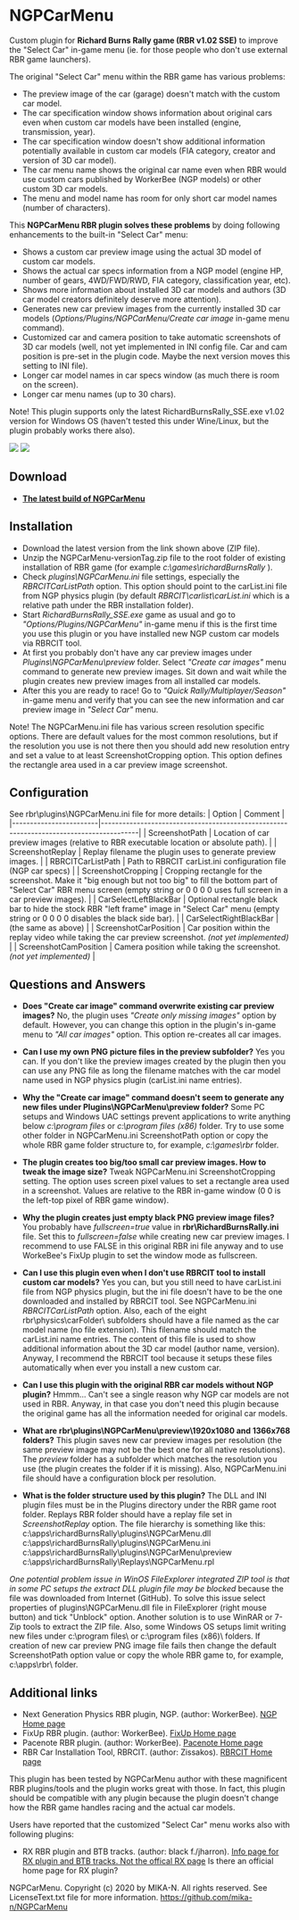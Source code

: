# NGPCarMenu

Custom plugin for **Richard Burns Rally game (RBR v1.02 SSE)** to improve the "Select Car" in-game menu (ie. for those people who don't use external RBR game launchers). 

The original "Select Car" menu within the RBR game has various problems:
- The preview image of the car (garage) doesn't match with the custom car model.
- The car specification window shows information about original cars even when custom car models have been installed (engine, transmission, year).
- The car specification window doesn't show additional information potentially available in custom car models (FIA category, creator and version of 3D car model).
- The car menu name shows the original car name even when RBR would use custom cars published by WorkerBee (NGP models) or other custom 3D car models. 
- The menu and model name has room for only short car model names (number of characters).

This **NGPCarMenu RBR plugin solves these problems** by doing following enhancements to the built-in "Select Car" menu:
- Shows a custom car preview image using the actual 3D model of custom car models.
- Shows the actual car specs information from a NGP model (engine HP, number of gears, 4WD/FWD/RWD, FIA category, classification year, etc).
- Shows more information about installed 3D car models and authors (3D car model creators definitely deserve more attention).
- Generates new car preview images from the currently installed 3D car models (*Options/Plugins/NGPCarMenu/Create car image* in-game menu command).
- Customized car and camera position to take automatic screenshots of 3D car models (well, not yet implemented in INI config file. Car and cam position is pre-set in the plugin code. Maybe the next version moves this setting to INI file).
- Longer car model names in car specs window (as much there is room on the screen).
- Longer car menu names (up to 30 chars).

Note! This plugin supports only the latest RichardBurnsRally_SSE.exe v1.02 version for Windows OS (haven't tested this under Wine/Linux, but the plugin probably works there also).

![](misc/NGPCarMenu_SelectCarMenu.png)
![](misc/NGPCarMenu_PluginMenu.png)

## Download
- **[The latest build of NGPCarMenu](https://github.com/mika-n/NGPCarMenu/releases)**

## Installation
- Download the latest version from the link shown above (ZIP file).
- Unzip the NGPCarMenu-versionTag.zip file to the root folder of existing installation of RBR game (for example *c:\games\richardBurnsRally* ).
- Check *plugins\NGPCarMenu.ini* file settings, especially the *RBRCITCarListPath* option. This option should point to the carList.ini file from NGP physics plugin (by default *RBRCIT\carlist\carList.ini* which is a relative path under the RBR installation folder).
- Start *RichardBurnsRally_SSE.exe* game as usual and go to *"Options/Plugins/NGPCarMenu"* in-game menu if this is the first time you use this plugin or you have installed new NGP custom car models via RBRCIT tool.
- At first you probably don't have any car preview images under *Plugins\NGPCarMenu\preview* folder. Select *"Create car images"* menu command to generate new preview images. Sit down and wait while the plugin creates new preview images from all installed car models.
- After this you are ready to race! Go to *"Quick Rally/Multiplayer/Season"* in-game menu and verify that you can see the new information and car preview image in *"Select Car"* menu.

Note! The NGPCarMenu.ini file has various screen resolution specific options. There are default values for the most common resolutions, but if the resolution you use is not there then you should add new resolution entry and set a value to at least ScreenshotCropping option. This option defines the rectangle area used in a car preview image screenshot.

## Configuration
See rbr\plugins\NGPCarMenu.ini file for more details:
| Option                 | Comment                                                                                |
|------------------------|----------------------------------------------------------------------------------------|
| ScreenshotPath         | Location of car preview images (relative to RBR executable location or absolute path). |
| ScreenshotReplay       | Replay filename the plugin uses to generate preview images. |
| RBRCITCarListPath      | Path to RBRCIT carList.ini configuration file (NGP car specs) |
| ScreenshotCropping     | Cropping rectangle for the screenshot. Make it "big enough but not too big" to fill the bottom part of "Select Car" RBR menu screen (empty string or 0 0 0 0 uses full screen in a car preview images). |
| CarSelectLeftBlackBar  | Optional rectangle black bar to hide the stock RBR "left frame" image in "Select Car" menu (empty string or 0 0 0 0 disables the black side bar). |
| CarSelectRightBlackBar | (the same as above) |
| ScreenshotCarPosition  | Car position within the replay video while taking the car preview screenshot. *(not yet implemented)* |
| ScreenshotCamPosition  | Camera position while taking the screenshot. *(not yet implemented)* |

## Questions and Answers
- **Does "Create car image" command overwrite existing car preview images?** No, the plugin uses *"Create only missing images"* option by default. However, you can change this option in the plugin's in-game menu to *"All car images"* option. This option re-creates all car images.
- **Can I use my own PNG picture files in the preview subfolder?** Yes you can. If you don't like the preview images created by the plugin then you can use any PNG file as long the filename matches with the car model name used in NGP physics plugin (carList.ini name entries).
- **Why the "Create car image" command doesn't seem to generate any new files under Plugins\NGPCarMenu\preview folder?** Some PC setups and Windows UAC settings prevent applications to write anything below *c:\program files* or *c:\program files (x86)* folder. Try to use some other folder in NGPCarMenu.ini ScreenshotPath option or copy the whole RBR game folder structure to, for example, *c:\games\rbr* folder.
- **The plugin creates too big/too small car preview images. How to tweak the image size?** Tweak NGPCarMenu.ini ScreenshotCropping setting. The option uses screen pixel values to set a rectangle area used in a screenshot. Values are relative to the RBR in-game window (0 0 is the left-top pixel of RBR game window).
- **Why the plugin creates just empty black PNG preview image files?** You probably have *fullscreen=true* value in **rbr\RichardBurnsRally.ini** file. Set this to *fullscreen=false* while creating new car preview images. I recommend to use FALSE in this original RBR ini file anyway and to use WorkeBee's FixUp plugin to set the window mode as fullscreen.
- **Can I use this plugin even when I don't use RBRCIT tool to install custom car models?** Yes you can, but you still need to have carList.ini file from NGP physics plugin, but the ini file doesn't have to be the one downloaded and installed by RBRCIT tool. See NGPCarMenu.ini *RBRCITCarListPath* option. Also, each of the eight rbr\physics\carFolder\ subfolders should have a file named as the car model name (no file extension). This filename should match the carList.ini name entries. The content of this file is used to show additional information about the 3D car model (author name, version). Anyway, I recommend the RBRCIT tool because it setups these files automatically when ever you install a new custom car.
- **Can I use this plugin with the original RBR car models without NGP plugin?** Hmmm... Can't see a single reason why NGP car models are not used in RBR. Anyway, in that case you don't need this plugin because the original game has all the information needed for original car models.
- **What are rbr\plugins\NGPCarMenu\preview\1920x1080 and 1366x768 folders?** This plugin saves new car preview images per resolution (the same preview image may not be the best one for all native resolutions). The *preview* folder has a subfolder which matches the resolution you use (the plugin creates the folder if it is missing). Also, NGPCarMenu.ini file should have a configuration block per resolution.

- **What is the folder structure used by this plugin?** The DLL and INI plugin files must be in the Plugins directory under the RBR game root folder. Replays RBR folder should have a replay file set in *ScreenshotReplay* option. The file hierarchy is something like this:
   c:\apps\richardBurnsRally\plugins\NGPCarMenu.dll
   c:\apps\richardBurnsRally\plugins\NGPCarMenu.ini
   c:\apps\richardBurnsRally\plugins\NGPCarMenu\preview\
   c:\apps\richardBurnsRally\Replays\NGPCarMenu.rpl

*One potential problem issue in WinOS FileExplorer integrated ZIP tool is that in some PC setups the extract DLL plugin file may be blocked* because the file was downloaded from Internet (GitHub). To solve this issue select properties of plugins\NGPCarMenu.dll file in FileExplorer (right mouse button) and tick "Unblock" option. Another solution is to use WinRAR or 7-Zip tools to extract the ZIP file.
Also, some Windows OS setups limit writing new files under c:\program files\ or c:\program files (x86)\ folders. If creation of new car preview PNG image file fails then change the default ScreenshotPath option value or copy the whole RBR game to, for example, c:\apps\rbr\ folder. 

## Additional links
- Next Generation Physics RBR plugin, NGP. (author: WorkerBee). [NGP Home page](http://www.ly-racing.de/viewtopic.php?t=7878)
- FixUp RBR plugin. (author: WorkerBee). [FixUp Home page](http://www.ly-racing.de/viewtopic.php?t=7878)
- Pacenote RBR plugin. (author: WorkerBee). [Pacenote Home page](http://www.ly-racing.de/viewtopic.php?t=6848)
- RBR Car Installation Tool, RBRCIT. (author: Zissakos). [RBRCIT Home page](https://github.com/zissakos/RBRCIT)

This plugin has been tested by NGPCarMenu author with these magnificent RBR plugins/tools and the plugin works great with those. In fact, this plugin should be compatible with any plugin because the plugin doesn't change how the RBR game handles racing and the actual car models.

Users have reported that the customized "Select Car" menu works also with following plugins:
- RX RBR plugin and BTB tracks. (author: black f./jharron). [Info page for RX plugin and BTB tracks. Not the offical RX page](https://www.racedepartment.com/threads/virtualmotorsports-rally-finland-rx-track-archive.35080/) Is there an official home page for RX plugin?
 

NGPCarMenu. Copyright (c) 2020 by MIKA-N. All rights reserved. See LicenseText.txt file for more information. https://github.com/mika-n/NGPCarMenu
